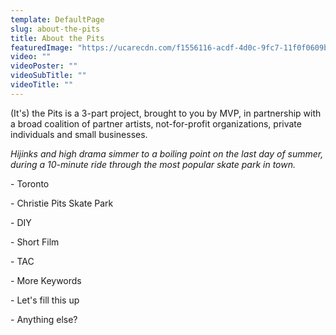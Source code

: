 ```yaml
---
template: DefaultPage
slug: about-the-pits
title: About the Pits
featuredImage: "https://ucarecdn.com/f1556116-acdf-4d0c-9fc7-11f0f0609b37/"
video: ""
videoPoster: ""
videoSubTitle: ""
videoTitle: ""
---
```

(It's) the Pits is a 3-part project, brought to you by MVP, in partnership with a broad coalition of partner artists, not-for-profit organizations, private individuals and small businesses.


*Hijinks and high drama simmer to a boiling point on the last day of summer, during a 10-minute ride through the most popular skate park in town.*



\- Toronto

\- Christie Pits Skate Park

\- DIY

\- Short Film

\- TAC

\- More Keywords

\- Let's fill this up

\- Anything else?